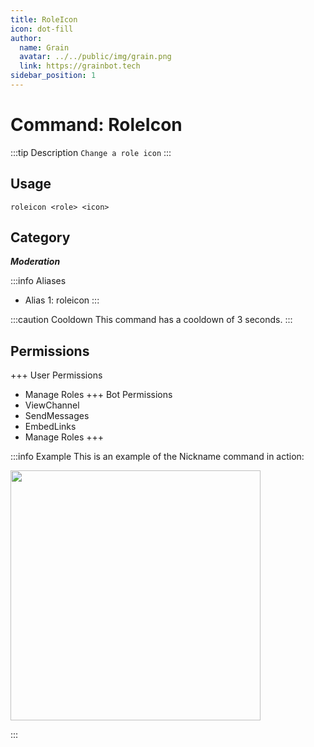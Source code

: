 ```yaml
---
title: RoleIcon
icon: dot-fill
author:
  name: Grain
  avatar: ../../public/img/grain.png
  link: https://grainbot.tech
sidebar_position: 1
---
```



# Command: RoleIcon

:::tip Description
`Change a role icon`
:::

## Usage

```
roleicon <role> <icon>
```

## Category

_**Moderation**_

:::info Aliases
- Alias 1: roleicon
:::

:::caution Cooldown
This command has a cooldown of 3 seconds.
:::

## Permissions

+++ User Permissions
- Manage Roles
+++ Bot Permissions
- ViewChannel
- SendMessages
- EmbedLinks
- Manage Roles
+++

:::info Example
This is an example of the Nickname command in action:

<img src="https://media.discordapp.net/attachments/1058055387452014614/1192007740575453214/image.png?ex=65a782b7&is=65950db7&hm=b55cc385fef59f0a396016729af8ad3975b928702341c9f61d50fb3b69ecade7&=&format=webp&quality=lossless&width=482&height=186" width="400"/>

:::
